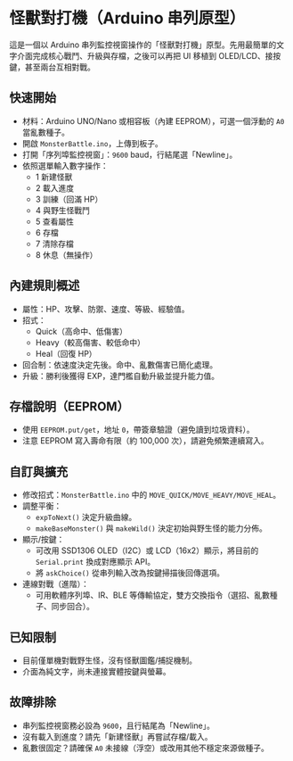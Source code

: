 # 怪獸對打機（Arduino 串列原型）

這是一個以 Arduino 串列監控視窗操作的「怪獸對打機」原型。先用最簡單的文字介面完成核心戰鬥、升級與存檔，之後可以再把 UI 移植到 OLED/LCD、接按鍵，甚至兩台互相對戰。

## 快速開始

- 材料：Arduino UNO/Nano 或相容板（內建 EEPROM），可選一個浮動的 `A0` 當亂數種子。
- 開啟 `MonsterBattle.ino`，上傳到板子。
- 打開「序列埠監控視窗」：`9600` baud，行結尾選「Newline」。
- 依照選單輸入數字操作：
  - 1 新建怪獸
  - 2 載入進度
  - 3 訓練（回滿 HP）
  - 4 與野生怪戰鬥
  - 5 查看屬性
  - 6 存檔
  - 7 清除存檔
  - 8 休息（無操作）

## 內建規則概述

- 屬性：HP、攻擊、防禦、速度、等級、經驗值。
- 招式：
  - Quick（高命中、低傷害）
  - Heavy（較高傷害、較低命中）
  - Heal（回復 HP）
- 回合制：依速度決定先後。命中、亂數傷害已簡化處理。
- 升級：勝利後獲得 EXP，達門檻自動升級並提升能力值。

## 存檔說明（EEPROM）

- 使用 `EEPROM.put/get`，地址 `0`，帶簽章驗證（避免讀到垃圾資料）。
- 注意 EEPROM 寫入壽命有限（約 100,000 次），請避免頻繁連續寫入。

## 自訂與擴充

- 修改招式：`MonsterBattle.ino` 中的 `MOVE_QUICK/MOVE_HEAVY/MOVE_HEAL`。
- 調整平衡：
  - `expToNext()` 決定升級曲線。
  - `makeBaseMonster()` 與 `makeWild()` 決定初始與野生怪的能力分佈。
- 顯示/按鍵：
  - 可改用 SSD1306 OLED（I2C）或 LCD（16x2）顯示，將目前的 `Serial.print` 換成對應顯示 API。
  - 將 `askChoice()` 從串列輸入改為按鍵掃描後回傳選項。
- 連線對戰（進階）：
  - 可用軟體序列埠、IR、BLE 等傳輸協定，雙方交換指令（選招、亂數種子、同步回合）。

## 已知限制

- 目前僅單機對戰野生怪，沒有怪獸圖鑑/捕捉機制。
- 介面為純文字，尚未連接實體按鍵與螢幕。

## 故障排除

- 串列監控視窗務必設為 `9600`，且行結尾為「Newline」。
- 沒有載入到進度？請先「新建怪獸」再嘗試存檔/載入。
- 亂數很固定？請確保 `A0` 未接線（浮空）或改用其他不穩定來源做種子。

